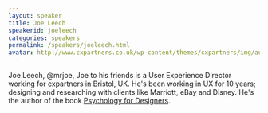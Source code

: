 ```yaml
---
layout: speaker
title: Joe Leech
speakerid: joeleech
categories: speakers
permalink: /speakers/joeleech.html
avatar: http://www.cxpartners.co.uk/wp-content/themes/cxpartners/img/authors/joeleech.jpg
---
```


Joe Leech, @mrjoe, Joe to his friends is a User Experience Director working 
for cxpartners in Bristol, UK. He's been working in UX for 10 years; designing 
and researching with clients like Marriott, eBay and Disney. He's the author of 
the book [Psychology for Designers](http://psychologyfordesigners.com).
